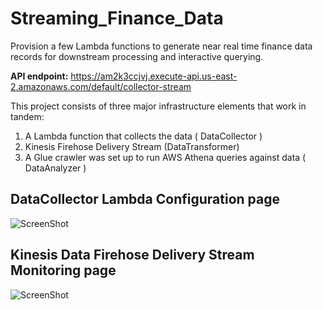 # Streaming_Finance_Data

Provision a few Lambda functions to generate near real time finance data records for downstream processing and interactive querying.

**API endpoint:** https://am2k3ccjvj.execute-api.us-east-2.amazonaws.com/default/collector-stream

This project consists of three major infrastructure elements that work in tandem:
1. A Lambda function that collects the data ( DataCollector )
2. Kinesis Firehose Delivery Stream (DataTransformer)
3. A Glue crawler was set up to run AWS Athena queries against data ( DataAnalyzer )

## DataCollector Lambda Configuration page
![ScreenShot](https://github.com/xianchen2/Financal_Data_Streaming/blob/master/DataCollector_Lambda_configuration_page.png)

## Kinesis Data Firehose Delivery Stream Monitoring page
![ScreenShot](https://github.com/xianchen2/Financal_Data_Streaming/blob/master/Kinesis%20Data%20Firehose_Delivery_Stream_Monitoring.png)
